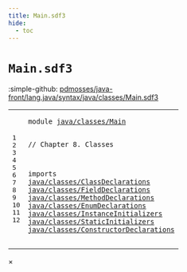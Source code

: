 ```yaml
---
title: Main.sdf3
hide:
  - toc
---
```


# `Main.sdf3`

:simple-github: [pdmosses/java-front/lang.java/syntax/java/classes/Main.sdf3]

[pdmosses/java-front/lang.java/syntax/java/classes/Main.sdf3]: https://github.com/pdmosses/java-front/blob/master/lang.java/syntax/java/classes/Main.sdf3 "The source file on GitHub"

<div class="sdf3"><table class="highlighttable"><tbody><tr><td class="linenos"><div class="linenodiv"><pre><span></span>1
2
3
4
5
6
7
8
9
10
11
12
</pre></div></td>
<td class="code"><pre><code><span class="keyword">module</span> <a href="../../Main.sdf3/#java/classes/Main_8_3" id="java/classes/Main_1_8" title="Referenced at ../../Main.sdf3 line 8">java/classes/Main</a>

<span class="layout">// Chapter 8. Classes</span>

<span class="keyword">imports</span>
  <a href="../ClassDeclarations.sdf3/#java/classes/ClassDeclarations_1_8" id="java/classes/ClassDeclarations_6_3" title="Defined at ../ClassDeclarations.sdf3 line 1">java/classes/ClassDeclarations</a>
  <a href="../FieldDeclarations.sdf3/#java/classes/FieldDeclarations_1_8" id="java/classes/FieldDeclarations_7_3" title="Defined at ../FieldDeclarations.sdf3 line 1">java/classes/FieldDeclarations</a>
  <a href="../MethodDeclarations.sdf3/#java/classes/MethodDeclarations_1_8" id="java/classes/MethodDeclarations_8_3" title="Defined at ../MethodDeclarations.sdf3 line 1">java/classes/MethodDeclarations</a>
  <a href="../EnumDeclarations.sdf3/#java/classes/EnumDeclarations_1_8" id="java/classes/EnumDeclarations_9_3" title="Defined at ../EnumDeclarations.sdf3 line 1">java/classes/EnumDeclarations</a>
  <a href="../InstanceInitializers.sdf3/#java/classes/InstanceInitializers_1_8" id="java/classes/InstanceInitializers_10_3" title="Defined at ../InstanceInitializers.sdf3 line 1">java/classes/InstanceInitializers</a>
  <a href="../StaticInitializers.sdf3/#java/classes/StaticInitializers_1_8" id="java/classes/StaticInitializers_11_3" title="Defined at ../StaticInitializers.sdf3 line 1">java/classes/StaticInitializers</a>
  <a href="../ConstructorDeclarations.sdf3/#java/classes/ConstructorDeclarations_1_8" id="java/classes/ConstructorDeclarations_12_3" title="Defined at ../ConstructorDeclarations.sdf3 line 1">java/classes/ConstructorDeclarations</a>
</code></pre></td></tr></tbody></table></div>

<div id="modal">
  <div id="modal-content">
    <span id="modal-close">&times;</span>
    <h2 id="modal-h2"></h2>
    <p  id="modal-p"></p>
    <ul id="modal-ul"></ul>
  </div>
</div>
